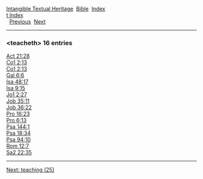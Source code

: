 [Intangible Textual Heritage](../../index)  [Bible](../index) 
[Index](index)   
[t Index](_t_)  
  [Previous](c11331)  [Next](c11333) 

------------------------------------------------------------------------

### &lt;teacheth&gt; 16 entries

[Act 21:28](../kjv/act021.htm#028)  
[Co1 2:13](../kjv/co1002.htm#013)  
[Co1 2:13](../kjv/co1002.htm#013)  
[Gal 6:6](../kjv/gal006.htm#006)  
[Isa 48:17](../kjv/isa048.htm#017)  
[Isa 9:15](../kjv/isa009.htm#015)  
[Jo1 2:27](../kjv/jo1002.htm#027)  
[Job 35:11](../kjv/job035.htm#011)  
[Job 36:22](../kjv/job036.htm#022)  
[Pro 16:23](../kjv/pro016.htm#023)  
[Pro 6:13](../kjv/pro006.htm#013)  
[Psa 144:1](../kjv/psa144.htm#001)  
[Psa 18:34](../kjv/psa018.htm#034)  
[Psa 94:10](../kjv/psa094.htm#010)  
[Rom 12:7](../kjv/rom012.htm#007)  
[Sa2 22:35](../kjv/sa2022.htm#035)  

------------------------------------------------------------------------

[Next: teaching (25)](c11333)
